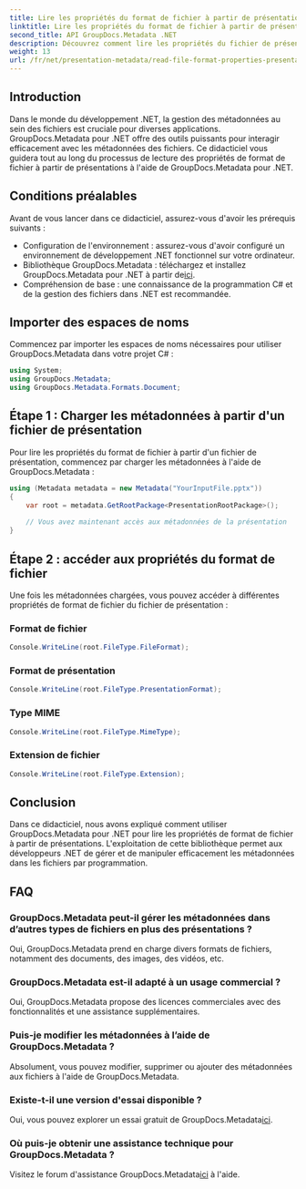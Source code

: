 ```yaml
---
title: Lire les propriétés du format de fichier à partir de présentations dans .NET
linktitle: Lire les propriétés du format de fichier à partir de présentations dans .NET
second_title: API GroupDocs.Metadata .NET
description: Découvrez comment lire les propriétés du fichier de présentation dans .NET à l’aide de GroupDocs.Metadata. Accédez aux détails du format de fichier par programmation.
weight: 13
url: /fr/net/presentation-metadata/read-file-format-properties-presentations/
---
```

## Introduction
Dans le monde du développement .NET, la gestion des métadonnées au sein des fichiers est cruciale pour diverses applications. GroupDocs.Metadata pour .NET offre des outils puissants pour interagir efficacement avec les métadonnées des fichiers. Ce didacticiel vous guidera tout au long du processus de lecture des propriétés de format de fichier à partir de présentations à l'aide de GroupDocs.Metadata pour .NET.
## Conditions préalables
Avant de vous lancer dans ce didacticiel, assurez-vous d'avoir les prérequis suivants :
- Configuration de l'environnement : assurez-vous d'avoir configuré un environnement de développement .NET fonctionnel sur votre ordinateur.
-  Bibliothèque GroupDocs.Metadata : téléchargez et installez GroupDocs.Metadata pour .NET à partir de[ici](https://releases.groupdocs.com/metadata/net/).
- Compréhension de base : une connaissance de la programmation C# et de la gestion des fichiers dans .NET est recommandée.

## Importer des espaces de noms
Commencez par importer les espaces de noms nécessaires pour utiliser GroupDocs.Metadata dans votre projet C# :
```csharp
using System;
using GroupDocs.Metadata;
using GroupDocs.Metadata.Formats.Document;
```
## Étape 1 : Charger les métadonnées à partir d'un fichier de présentation
Pour lire les propriétés du format de fichier à partir d'un fichier de présentation, commencez par charger les métadonnées à l'aide de GroupDocs.Metadata :
```csharp
using (Metadata metadata = new Metadata("YourInputFile.pptx"))
{
    var root = metadata.GetRootPackage<PresentationRootPackage>();
    
    // Vous avez maintenant accès aux métadonnées de la présentation
}
```
## Étape 2 : accéder aux propriétés du format de fichier
Une fois les métadonnées chargées, vous pouvez accéder à différentes propriétés de format de fichier du fichier de présentation :
### Format de fichier
```csharp
Console.WriteLine(root.FileType.FileFormat);
```
### Format de présentation
```csharp
Console.WriteLine(root.FileType.PresentationFormat);
```
### Type MIME
```csharp
Console.WriteLine(root.FileType.MimeType);
```
### Extension de fichier
```csharp
Console.WriteLine(root.FileType.Extension);
```

## Conclusion
Dans ce didacticiel, nous avons expliqué comment utiliser GroupDocs.Metadata pour .NET pour lire les propriétés de format de fichier à partir de présentations. L'exploitation de cette bibliothèque permet aux développeurs .NET de gérer et de manipuler efficacement les métadonnées dans les fichiers par programmation.

## FAQ
### GroupDocs.Metadata peut-il gérer les métadonnées dans d’autres types de fichiers en plus des présentations ?
Oui, GroupDocs.Metadata prend en charge divers formats de fichiers, notamment des documents, des images, des vidéos, etc.
### GroupDocs.Metadata est-il adapté à un usage commercial ?
Oui, GroupDocs.Metadata propose des licences commerciales avec des fonctionnalités et une assistance supplémentaires.
### Puis-je modifier les métadonnées à l’aide de GroupDocs.Metadata ?
Absolument, vous pouvez modifier, supprimer ou ajouter des métadonnées aux fichiers à l'aide de GroupDocs.Metadata.
### Existe-t-il une version d'essai disponible ?
 Oui, vous pouvez explorer un essai gratuit de GroupDocs.Metadata[ici](https://releases.groupdocs.com/).
### Où puis-je obtenir une assistance technique pour GroupDocs.Metadata ?
 Visitez le forum d'assistance GroupDocs.Metadata[ici](https://forum.groupdocs.com/c/metadata/14) à l'aide.